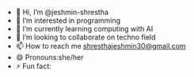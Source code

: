 - 👋 Hi, I’m @jeshmin-shrestha
- 👀 I’m interested in programming
- 🌱 I’m currently learning computing with AI
- 💞️ I’m looking to collaborate on techno field
- 📫 How to reach me shresthajeshmin30@gmail.com
- 😄 Pronouns:she/her
- ⚡ Fun fact: 
<!---
jeshmin-shrestha/jeshmin-shrestha is a ✨ special ✨ repository because its `README.md` (this file) appears on your GitHub profile.
You can click the Preview link to take a look at your changes.
--->
